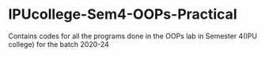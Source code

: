 # IPUcollege-Sem4-OOPs-Practical
Contains codes for all the programs done in the OOPs lab in Semester 4(IPU college) for the batch 2020-24

